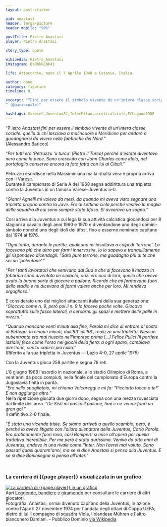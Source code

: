 ```yaml
---
layout: post-sticker

pid: anastasi
header: large-picture
header_mobile: "90%"

postTitle: Pietro Anastasi
player: Pietro Anastasi

story_type: quote

wikipedia: Pietro_Anastasi
instagram: Bs0hkREhk41

life: Attaccante, nato il 7 Aprile 1948 a Catania, Italia.

author: none
category: figurine
timeline: 0

excerpt: "“Finì per essere il simbolo vivente di un'intera classe sociale: quella di chi lasciava a malincuore il meridione per andare a guadagnarsi da vivere nelle fabbriche del Nord.
” (@bariccoale)"

hashtags: VareseC,JuventusFC,InterMilan,ascolicalciofc,FCLugano1908
---
```

“P _ietro Anastasi finì per essere il simbolo vivente di un'intera classe sociale: quella di chi lasciava a malincuore il Meridione per andare a guadagnarsi da vivere nelle fabbriche del Nord._”  
(Alessandro Baricco)

“_Per tutti ero ‘Petruzzu 'u turcu’ (Pietro il Turco) perché d'estate diventavo nero come la pece. Sono cresciuto con John Charles come idolo, nel portafoglio conservo ancora la foto fatta con lui al Cibali._”  

Petruzzu esordisce nella Massiminiana ma la ribalta vera e propria arriva con il Varese.  
Durante il campionato di Seria A del 1968 segna addirittura una tripletta contro la Juventus in un famoso Varese-Juventus 5-0.

“_Gianni Agnelli mi voleva da mesi, da quando mi aveva visto segnare una tripletta proprio contro la Juve. Ero al settimo cielo perché vestivo la maglia della squadra di cui sono sempre stato tifoso. Si avverava un sogno._”

Così arriva alla Juventus a cui lega la sua attività calcistica giocandoci per 8 stagioni a cavallo degli anni 1960 e 1970 e diventandone uno degli uomini-simbolo nonché uno degli idoli dei tifosi, fino a esserne nominato capitano dal 1974 al 1976.

“_Ogni tanto, durante le partite, qualcuno mi insultava a colpi di ‘terrone’. Lo facevano più che altro per farmi innervosire. Io lo sapevo e tranquillamente gli rispondevo dicendogli: "Sarò pure terrone, ma guadagno più di te che sei un ‘polentone’._”

“_Per i tanti lavoratori che venivano dal Sud e che si facevano il mazzo in fabbrica sono diventato un simbolo, anzi ero uno di loro, quello che aveva avuto la buona sorte di giocare a pallone. Ricordo che mi fermavano fuori dello stadio e mi dicevano di farmi valere anche per loro. Mi rendeva orgoglioso._”

È considerato uno dei migliori attaccanti italiani della sua generazione: “_Giocavo come n. 9, però poi il n. 9 lo facevo poche volte. Giocavo soprattutto sulle fasce laterali, a cercarmi gli spazi e mettere delle palle in mezzo._”

“_Quando mancano venti minuti alla fine, Parola mi dice di entrare al posto di Bettega. In cinque minuti, dall'83' all'88', realizzo una tripletta. Nessun subentrante era mai riuscito nell'impresa prima [...] Felice Pulici [il portiere laziale] fece come l'orso nei giochi della fiera: a ogni sparo, cambiava direzione, senza capirci più nulla._”  
(Riferito alla sua tripletta in Juventus — Lazio 4-0, 27 aprile 1975)

Con la Juventus gioca 258 partite e segna 78 reti.

L'8 giugno 1968 l'esordio in nazionale, allo stadio Olimpico di Roma, a vent'anni da poco compiuti, nella finale del campionato d'Europa contro la Jugoslavia finita in parità.  
“_Ero nello spogliatoio, mi chiama Valcareggi e mi fa: "Picciotto tocca a te!" E non aggiunge altro._”  
Nella ripetizione giocata due giorni dopo, segna con una mezza rovesciata dal limite dell'area. “_De Sisti mi passò il pallone, tirai e ne venne fuori un gran gol._”  
Il definitivo 2-0 finale.

“_È stata una vicenda triste. Se siamo arrivati a quello scambio, però, è perché io avevo litigato con l'allora allenatore della Juventus, Carlo Parola. Ero praticamente fuori rosa, così Boniperti si mise all'opera per quella trattativa incredibile. Per me però è stata durissima. Venivo da otto anni di Juventus, andavo in una rivale come l'Inter. Non l’avrei mai voluto. Sono passati quasi quarant'anni, ma se si dice Anastasi si pensa alla Juventus. E se si dice Boninsegna si pensa all'Inter._”

<div style="margin-top: 50px;">
<h3>La carriera di {{page.player}} visualizzata in un grafico</h3>
<a href="/leggende-bandiere-e-giramondo" title="La carriera di {{page.player}} visualizzata in un grafico"><img class="responsive-img w100 border" src="{{site.baseurl}}/assets/pics/careers/{{page.pid}}.png" alt="La carriera di {{page.player}} in un grafico"/></a>
</div>
Apri <a href="/leggende-bandiere-e-giramondo" title="La carriera di {{page.player}} visualizzata in un grafico">Leggende, bandiere e giramondo</a> per consultare le carriere di altri giocatori.

<div class="post-disclaimer">Fotografia: Anastasi, ormai divenuto capitano della Juventus, in azione contro l'Ajax il 27 novembre 1974 per l'andata degli ottavi di Coppa UEFA; dietro di lui il compagno di squadra Viola, l'olandese Mühren e l'altro bianconero Damiani.  - Pubblico Dominio <a href="https://it.wikipedia.org/wiki/Pietro_Anastasi#/media/File:Coppa_UEFA_1974-75_-_Juventus_vs_Ajax_-_Damiani,_M%C3%BChren,_Viola,_Anastasi.jpg" target="_blank">via Wikipedia</a>
</div>
